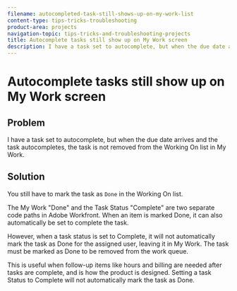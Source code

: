 ```yaml
---
filename: autocompleted-task-still-shows-up-on-my-work-list
content-type: tips-tricks-troubleshooting
product-area: projects
navigation-topic: tips-tricks-and-troubleshooting-projects
title: Autocomplete tasks still show up on My Work screen
description: I have a task set to autocomplete, but when the due date arrives and the task autocompletes, the task is not removed from the Working On list in My Work.
---
```


# Autocomplete tasks still show up on My Work screen

## Problem

I have a task set to autocomplete, but when the due date arrives and the task autocompletes, the task is not removed from the Working On list in My Work.

## Solution

You still have to mark the task as `Done` in the Working On list.

The My Work "Done" and the Task Status "Complete" are two separate code paths in Adobe Workfront. When an item is marked Done, it can also automatically be set to complete the task.

However, when a task status is set to Complete, it will not automatically mark the task as Done for the assigned user, leaving it in My Work. The task must be marked as Done to be removed from the work queue.

This is useful when follow-up items like hours and billing are needed after tasks are complete, and is how the product is designed. Setting a task Status to Complete will not automatically mark the task as Done.

